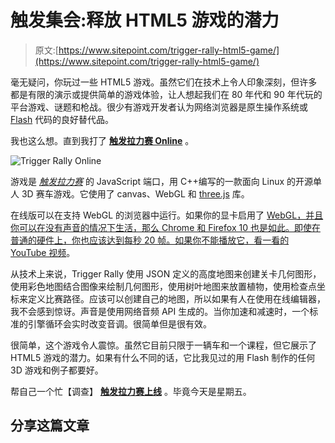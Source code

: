 # 触发集会:释放 HTML5 游戏的潜力

> 原文:[https://www.sitepoint.com/trigger-rally-html5-game/](https://www.sitepoint.com/trigger-rally-html5-game/)

毫无疑问，你玩过一些 HTML5 游戏。虽然它们在技术上令人印象深刻，但许多都是有限的演示或提供简单的游戏体验，让人想起我们在 80 年代和 90 年代玩的平台游戏、谜题和枪战。很少有游戏开发者认为网络浏览器是原生操作系统或 [Flash](https://www.sitepoint.com/adobe-shifts-flash-focus/) 代码的良好替代品。

我也这么想。直到我打了 [**触发拉力赛 Online**](https://triggerrally.com/drive?track=preview.json&car=car1.json) 。

![Trigger Rally Online](../Images/d9f449253bad67860d1d12106ec92d7f.png)

游戏是 [*触发拉力赛*](https://trigger-rally.sourceforge.net/) 的 JavaScript 端口，用 C++编写的一款面向 Linux 的开源单人 3D 赛车游戏。它使用了 canvas、WebGL 和 [three.js](https://mrdoob.github.com/three.js/) 库。

在线版可以在支持 WebGL 的浏览器中运行。如果你的显卡启用了 [WebGL，并且你可以在没有声音的情况下生活，那么 Chrome 和 Firefox 10 也是如此。即使在普通的硬件上，你也应该达到每秒 20 帧。如果你不能播放它，看一看](https://www.sitepoint.com/firefox-enable-webgl-blacklisted-graphics-card/)[的 YouTube 视频](https://www.youtube.com/watch?v=M31heMqQ0Ug)。

从技术上来说，Trigger Rally 使用 JSON 定义的高度地图来创建关卡几何图形，使用彩色地图结合图像来绘制几何图形，使用树叶地图来放置植物，使用检查点坐标来定义比赛路径。应该可以创建自己的地图，所以如果有人在使用在线编辑器，我不会感到惊讶。声音是使用网络音频 API 生成的。当你加速和减速时，一个标准的引擎循环会实时改变音调。很简单但是很有效。

很简单，这个游戏令人震惊。虽然它目前只限于一辆车和一个课程，但它展示了 HTML5 游戏的潜力。如果有什么不同的话，它比我见过的用 Flash 制作的任何 3D 游戏和例子都要好。

帮自己一个忙【调查】 [**触发拉力赛上线**](https://triggerrally.com/) 。毕竟今天是星期五。

## 分享这篇文章